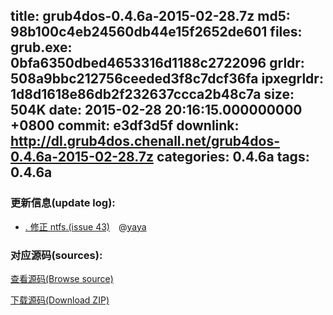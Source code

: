 title: grub4dos-0.4.6a-2015-02-28.7z
md5: 98b100c4eb24560db44e15f2652de601
files:
  grub.exe: 0bfa6350dbed4653316d1188c2722096
  grldr: 508a9bbc212756ceeded3f8c7dcf36fa
  ipxegrldr: 1d8d1618e86db2f232637ccca2b48c7a
size: 504K
date: 2015-02-28 20:16:15.000000000 +0800
commit: e3df3d5f
downlink: http://dl.grub4dos.chenall.net/grub4dos-0.4.6a-2015-02-28.7z
categories: 0.4.6a
tags: 0.4.6a
---


### 更新信息(update log):
  * [﻿. 修正 ntfs.(issue 43)](https://github.com/chenall/grub4dos/commit/e3df3d5f972df2b4bc5431c43ba26c0be79092d6)　@[yaya](https://github.com/invalid-email-address)

### 对应源码(sources):
  [查看源码(Browse source)](https://github.com/chenall/grub4dos/tree/e3df3d5f972df2b4bc5431c43ba26c0be79092d6)

  [下载源码(Download ZIP)](https://github.com/chenall/grub4dos/archive/e3df3d5f972df2b4bc5431c43ba26c0be79092d6.zip)
